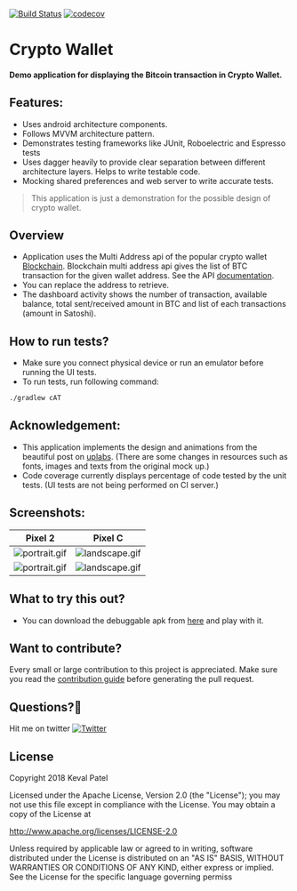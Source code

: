 [![Build Status](https://travis-ci.com/kevalpatel2106/crypto-wallet.svg?branch=master)](https://travis-ci.com/kevalpatel2106/crypto-wallet) [![codecov](https://codecov.io/gh/kevalpatel2106/crypto-wallet/branch/master/graph/badge.svg)](https://codecov.io/gh/kevalpatel2106/crypto-wallet)

# Crypto Wallet

#### Demo application for displaying the Bitcoin transaction in Crypto Wallet.

## Features:
- Uses android architecture components.
- Follows MVVM architecture pattern.
- Demonstrates testing frameworks like JUnit, Roboelectric and Espresso tests
- Uses dagger heavily to provide clear separation between different architecture layers. Helps to write testable code.
- Mocking shared preferences and web server to write accurate tests.

> This application is just a demonstration for the possible design of crypto wallet.

## Overview 

- Application uses the Multi Address api of the popular crypto wallet [Blockchain](https://www.blockchain.com). Blockchain multi address api gives the list of BTC transaction for the given wallet address. See the API [documentation](https://www.blockchain.com/api/blockchain_api).
- You can replace the address to retrieve.
- The dashboard activity shows the number of transaction, available balance, total sent/received amount in BTC and list of each transactions (amount in Satoshi).

## How to run tests?
- Make sure you connect physical device or run an emulator before running the UI tests.
- To run tests, run following command:
```bash
./gradlew cAT
```

## Acknowledgement:
- This application implements the design and animations from the beautiful post on [uplabs](https://www.uplabs.com/posts/restaurant-app-for-android). (There are some changes in resources such as fonts, images and texts from the original mock up.)
- Code coverage currently displays percentage of code tested by the unit tests. (UI tests are not being performed on CI server.)

## Screenshots:

| Pixel 2 | Pixel C |
|:---:|:---:|
|![portrait.gif](/.github/phone_portrait.png)|![landscape.gif](/.github/tab_portrait.png)|
|![portrait.gif](/.github/phone_landscape.png)|![landscape.gif](/.github/tab_landscape.png)|


## What to try this out?
- You can download the debuggable apk from [here](https://github.com/kevalpatel2106/PastryShop/releases) and play with it.


## Want to contribute?
Every small or large contribution to this project is appreciated. Make sure you read the [contribution guide](/.github/CONTRIBUTING.md) before generating the pull request.

## Questions?🤔
Hit me on twitter [![Twitter](https://img.shields.io/badge/Twitter-@kevalpatel2106-blue.svg?style=flat)](https://twitter.com/kevalpatel2106)

## License
Copyright 2018 Keval Patel

Licensed under the Apache License, Version 2.0 (the "License"); you may not use this file except in compliance with the License. You may obtain a copy of the License at

http://www.apache.org/licenses/LICENSE-2.0

Unless required by applicable law or agreed to in writing, software distributed under the License is distributed on an "AS IS" BASIS, WITHOUT WARRANTIES OR CONDITIONS OF ANY KIND, either express or implied. See the License for the specific language governing permiss